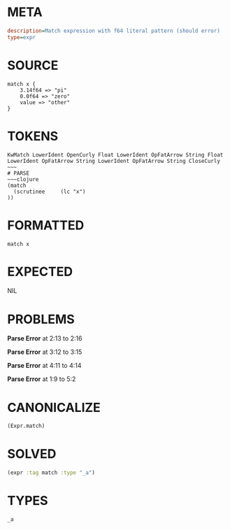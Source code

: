# META
~~~ini
description=Match expression with f64 literal pattern (should error)
type=expr
~~~
# SOURCE
~~~roc
match x {
    3.14f64 => "pi"
    0.0f64 => "zero"
    value => "other"
}
~~~
# TOKENS
~~~text
KwMatch LowerIdent OpenCurly Float LowerIdent OpFatArrow String Float LowerIdent OpFatArrow String LowerIdent OpFatArrow String CloseCurly ~~~
# PARSE
~~~clojure
(match
  (scrutinee     (lc "x")
))
~~~
# FORMATTED
~~~roc
match x
~~~
# EXPECTED
NIL
# PROBLEMS
**Parse Error**
at 2:13 to 2:16

**Parse Error**
at 3:12 to 3:15

**Parse Error**
at 4:11 to 4:14

**Parse Error**
at 1:9 to 5:2

# CANONICALIZE
~~~clojure
(Expr.match)
~~~
# SOLVED
~~~clojure
(expr :tag match :type "_a")
~~~
# TYPES
~~~roc
_a
~~~
